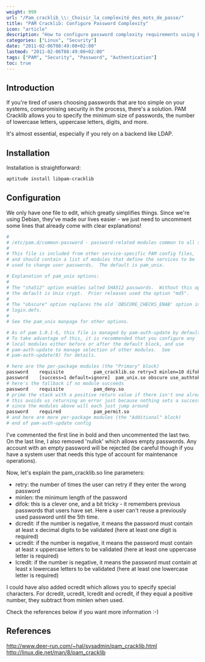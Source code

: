 ```yaml
---
weight: 999
url: "/Pam_cracklib_\\:_Choisir_la_complexité_des_mots_de_passe/"
title: "PAM Cracklib: Configure Password Complexity"
icon: "article"
description: "How to configure password complexity requirements using PAM Cracklib to enforce strong password policies on Linux systems."
categories: ["Linux", "Security"]
date: "2011-02-06T08:49:00+02:00"
lastmod: "2011-02-06T08:49:00+02:00"
tags: ["PAM", "Security", "Password", "Authentication"]
toc: true
---
```


## Introduction

If you're tired of users choosing passwords that are too simple on your systems, compromising security in the process, there's a solution. PAM Cracklib allows you to specify the minimum size of passwords, the number of lowercase letters, uppercase letters, digits, and more.

It's almost essential, especially if you rely on a backend like LDAP.

## Installation

Installation is straightforward:

```bash
aptitude install libpam-cracklib
```

## Configuration

We only have one file to edit, which greatly simplifies things. Since we're using Debian, they've made our lives easier - we just need to uncomment some lines that already come with clear explanations!

```bash {linenos=table,hl_lines=[23]}
#
# /etc/pam.d/common-password - password-related modules common to all services
#
# This file is included from other service-specific PAM config files,
# and should contain a list of modules that define the services to be
# used to change user passwords.  The default is pam_unix.

# Explanation of pam_unix options:
#
# The "sha512" option enables salted SHA512 passwords.  Without this option,
# the default is Unix crypt.  Prior releases used the option "md5".
#
# The "obscure" option replaces the old `OBSCURE_CHECKS_ENAB' option in
# login.defs.
#
# See the pam_unix manpage for other options.

# As of pam 1.0.1-6, this file is managed by pam-auth-update by default.
# To take advantage of this, it is recommended that you configure any
# local modules either before or after the default block, and use
# pam-auth-update to manage selection of other modules.  See
# pam-auth-update(8) for details.

# here are the per-package modules (the "Primary" block)
password    requisite           pam_cracklib.so retry=3 minlen=10 difok=3 dcredit=-1 ucredit=-1 lcredit=-1
password    [success=1 default=ignore]  pam_unix.so obscure use_authtok try_first_pass sha512
# here's the fallback if no module succeeds
password    requisite           pam_deny.so
# prime the stack with a positive return value if there isn't one already;
# this avoids us returning an error just because nothing sets a success code
# since the modules above will each just jump around
password    required            pam_permit.so
# and here are more per-package modules (the "Additional" block)
# end of pam-auth-update config
```

I've commented the first line in bold and then uncommented the last two.
On the last line, I also removed 'nullok' which allows empty passwords. Any account with an empty password will be rejected (be careful though if you have a system user that needs this type of account for maintenance operations).

Now, let's explain the pam_cracklib.so line parameters:

- retry: the number of times the user can retry if they enter the wrong password
- minlen: the minimum length of the password
- difok: this is a clever one, and a bit tricky - it remembers previous passwords that users have set. Here a user can't reuse a previously used password until the 5th time.
- dcredit: if the number is negative, it means the password must contain at least x decimal digits to be validated (here at least one digit is required)
- ucredit: if the number is negative, it means the password must contain at least x uppercase letters to be validated (here at least one uppercase letter is required)
- lcredit: if the number is negative, it means the password must contain at least x lowercase letters to be validated (here at least one lowercase letter is required)

I could have also added ocredit which allows you to specify special characters. For dcredit, ucredit, lcredit and ocredit, if they equal a positive number, they subtract from minlen when used.

Check the references below if you want more information :-)

## References

http://www.deer-run.com/~hal/sysadmin/pam_cracklib.html  
http://linux.die.net/man/8/pam_cracklib
